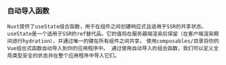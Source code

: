 ### 自动导入函数
`
Nuxt提供了useState组合函数，用于在组件之间创建响应式且适用于SSR的共享状态。
useState是一个适用于SSR的ref替代品。它的值将在服务器端渲染后保留（在客户端渲染期间进行hydration），并通过唯一的键在所有组件之间共享。
`
`
使用composables/目录将你的Vue组合式函数自动导入到你的应用程序中。
通过使用自动导入的组合函数，我们可以定义全局类型安全的状态并在整个应用程序中导入它们。
`